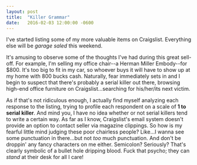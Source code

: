```yaml
---
layout: post
title:  "Killer Grammar"
date:   2016-02-03 12:00:00 -0600
---
```

I've started listing some of my more valuable items on Craigslist. Everything else will be *garage saled* this weekend.

It's amusing to observe some of the thoughts I've had during this great sell-off. For example, I'm selling my office chair--a Herman Miller Embody--for $800. It's too big to fit in my car, so whoever buys it will have to show up at my home with 800 bucks cash. Naturally, fear immediately sets in and I begin to suspect that there's probably a serial killer out there, browsing high-end office furniture on Craigslist...searching for his/her/its next victim.

As if that's not ridiculous enough, I actually find myself analyzing each response to the listing, trying to profile each respondent on a scale of **1 to serial killer**. And mind you, I have no idea whether or not serial killers tend to write a certain way. As far as I know, Craigslist's email system doesn't provide an option to contact seller via magazine clippings. So how is my fearful little mind judging these poor chairless people? Like...I wanna see some punctuation in there...but not *too* much punctuation. And don't be droppin' any fancy characters on me either. Semicolon? Seriously? That's clearly symbolic of a bullet hole dripping blood. Fuck that psycho; they can *stand* at their desk for all I care!
